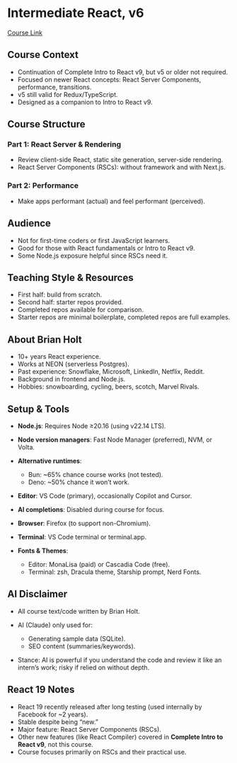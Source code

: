 # Intermediate React, v6
[Course Link](https://frontendmasters.com/courses/intermediate-react-v6/)

## Course Context

* Continuation of Complete Intro to React v9, but v5 or older not required.
* Focused on newer React concepts: React Server Components, performance, transitions.
* v5 still valid for Redux/TypeScript.
* Designed as a companion to Intro to React v9.

## Course Structure

### Part 1: React Server & Rendering

* Review client-side React, static site generation, server-side rendering.
* React Server Components (RSCs): without framework and with Next.js.

### Part 2: Performance

* Make apps performant (actual) and feel performant (perceived).

## Audience

* Not for first-time coders or first JavaScript learners.
* Good for those with React fundamentals or Intro to React v9.
* Some Node.js exposure helpful since RSCs need it.

## Teaching Style & Resources

* First half: build from scratch.
* Second half: starter repos provided.
* Completed repos available for comparison.
* Starter repos are minimal boilerplate, completed repos are full examples.

## About Brian Holt

* 10+ years React experience.
* Works at NEON (serverless Postgres).
* Past experience: Snowflake, Microsoft, LinkedIn, Netflix, Reddit.
* Background in frontend and Node.js.
* Hobbies: snowboarding, cycling, beers, scotch, Marvel Rivals.

## Setup & Tools

* **Node.js**: Requires Node ≥20.16 (using v22.14 LTS).
* **Node version managers**: Fast Node Manager (preferred), NVM, or Volta.
* **Alternative runtimes**:

  * Bun: \~65% chance course works (not tested).
  * Deno: \~50% chance it won’t work.
* **Editor**: VS Code (primary), occasionally Copilot and Cursor.
* **AI completions**: Disabled during course for focus.
* **Browser**: Firefox (to support non-Chromium).
* **Terminal**: VS Code terminal or terminal.app.
* **Fonts & Themes**:

  * Editor: MonaLisa (paid) or Cascadia Code (free).
  * Terminal: zsh, Dracula theme, Starship prompt, Nerd Fonts.

## AI Disclaimer

* All course text/code written by Brian Holt.
* AI (Claude) only used for:

  * Generating sample data (SQLite).
  * SEO content (summaries/keywords).
* Stance: AI is powerful if you understand the code and review it like an intern’s work; risky if relied on without depth.

## React 19 Notes

* React 19 recently released after long testing (used internally by Facebook for \~2 years).
* Stable despite being “new.”
* Major feature: React Server Components (RSCs).
* Other new features (like React Compiler) covered in **Complete Intro to React v9**, not this course.
* Course focuses primarily on RSCs and their practical use.
